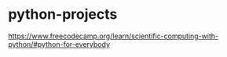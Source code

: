 # python-projects

https://www.freecodecamp.org/learn/scientific-computing-with-python/#python-for-everybody
